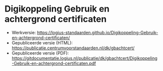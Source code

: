 # Digikoppeling Gebruik en achtergrond certificaten

- Werkversie: https://logius-standaarden.github.io/Digikoppeling-Gebruik-en-achtergrond-certificaten/
- Gepubliceerde versie (HTML): https://publicatie.centrumvoorstandaarden.nl/dk/gbachtcert/
- Gepubliceerde versie (PDF): https://gitdocumentatie.logius.nl/publicatie/dk/gbachtcert/Digikoppeling-Gebruik-en-achtergrond-certificaten.pdf
